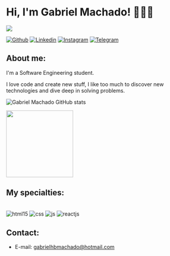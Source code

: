 # Hi, I'm Gabriel Machado! 👨🏻‍💻

[![](https://visitcount.itsvg.in/api?id=ghbmachado&label=Profile%20Views&color=12&icon=0&pretty=true)](https://visitcount.itsvg.in)

[![Github](https://img.shields.io/badge/GitHub-100000?style=for-the-badge&logo=github&logoColor=white)](https://www.github.com/ghbmachado)
[![Linkedin](https://img.shields.io/badge/LinkedIn-0077B5?style=for-the-badge&logo=linkedin&logoColor=white)](https://www.linkedin.com/in/gabriel-machado-85b882261)
[![Instagram](https://img.shields.io/badge/Instagram-E4405F?style=for-the-badge&logo=instagram&logoColor=white)](https://www.instagram.com/gmachxdo)
[![Telegram](https://img.shields.io/badge/Telegram-2CA5E0?style=for-the-badge&logo=telegram&logoColor=white)](https://t.me/gmachxdo)

## About me:

I'm a Software Engineering student.

I love code and create new stuff, I like too much to discover new technologies and dive deep in solving problems.



![Gabriel Machado GitHub stats](https://github-readme-stats.vercel.app/api?username=ghbmachado&show_icons=true&theme=dark)

<img height="180em" src="https://github-readme-stats.vercel.app/api/top-langs/?username=ghbmachado&layout=compact&langs_count=16&theme=dark"/>

## My specialties:

<div style="display: inline_block"><br/>
<img align="center" alt="html15" src="https://img.shields.io/badge/HTML5-E34F26?style=for-the-badge&logo=html5&logoColor=white">
<img align="center" alt="css" src="https://img.shields.io/badge/CSS3-1572B6?style=for-the-badge&logo=css3&logoColor=white">
<img align="center" alt="js" src="https://img.shields.io/badge/JavaScript-F7DF1E?style=for-the-badge&logo=javascript&logoColor=black">
<img align="center" alt="reactjs" src="https://img.shields.io/badge/React-20232A?style=for-the-badge&logo=react&logoColor=61DAFB">

## Contact:
- E-mail: gabrielhbmachado@hotmail.com
